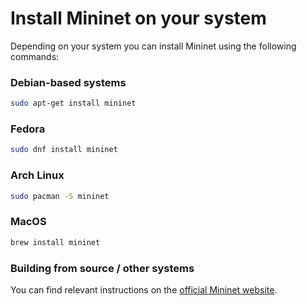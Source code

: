 # Install Mininet on your system

Depending on your system you can install Mininet using the following commands:

### Debian-based systems

```bash
sudo apt-get install mininet
```

### Fedora

```bash
sudo dnf install mininet
```

### Arch Linux

```bash
sudo pacman -S mininet
```

### MacOS

```bash
brew install mininet
```

### Building from source / other systems

You can find relevant instructions on the [official Mininet website](http://mininet.org/download/).
